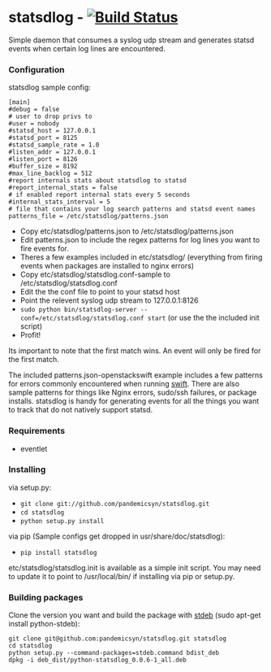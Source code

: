 # statsdlog - [![Build Status](https://secure.travis-ci.org/pandemicsyn/statsdlog.png?branch=master)](https://travis-ci.org/pandemicsyn/statsdlog)

Simple daemon that consumes a syslog udp stream and generates statsd events when certain log lines are encountered.

### Configuration ###

statsdlog sample config:

    [main]
    #debug = false
    # user to drop privs to
    #user = nobody
    #statsd_host = 127.0.0.1
    #statsd_port = 8125
    #statsd_sample_rate = 1.0
    #listen_addr = 127.0.0.1
    #listen_port = 8126
    #buffer_size = 8192
    #max_line_backlog = 512
    #report internals stats about statsdlog to statsd
    #report_internal_stats = false
    # if enabled report internal stats every 5 seconds
    #internal_stats_interval = 5
    # file that contains your log search patterns and statsd event names
    patterns_file = /etc/statsdlog/patterns.json

 - Copy etc/statsdlog/patterns.json to /etc/statsdlog/patterns.json
 - Edit patterns.json to include the regex patterns for log lines you want to fire events for.
 - Theres a few examples included in etc/statsdlog/ (everything from firing events when packages are installed to nginx errors)
 - Copy etc/statsdlog/statsdlog.conf-sample to /etc/statsdlog/statsdlog.conf
 - Edit the the conf file to point to your statsd host
 - Point the relevent syslog udp stream to 127.0.0.1:8126
 - ``sudo python bin/statsdlog-server --conf=/etc/statsdlog/statsdlog.conf start`` (or use the the included init script)
 - Profit!

Its important to note that the first match wins. An event will only be fired for the first match.

The included patterns.json-openstackswift example includes a few patterns for errors commonly encountered when running [swift](http://github.com/openstack/swift). There are also sample patterns for things like Nginx errors, sudo/ssh failures, or package installs. statsdlog is handy for generating events for all the things you want to track that do not natively support statsd.

### Requirements ###

- eventlet

### Installing ###

via setup.py:

 - ``git clone git://github.com/pandemicsyn/statsdlog.git``
 - ``cd statsdlog``
 - ``python setup.py install``

via pip (Sample configs get dropped in usr/share/doc/statsdlog):

 - ``pip install statsdlog``

etc/statsdlog/statsdlog.init is available as a simple init script. You may need to update it to point to /usr/local/bin/ if installing via pip or setup.py.

### Building packages ###

Clone the version you want and build the package with [stdeb](https://github.com/astraw/stdeb "stdeb") (sudo apt-get install python-stdeb):

    git clone git@github.com:pandemicsyn/statsdlog.git statsdlog
    cd statsdlog
    python setup.py --command-packages=stdeb.command bdist_deb
    dpkg -i deb_dist/python-statsdlog_0.0.6-1_all.deb
